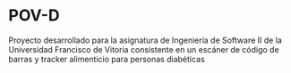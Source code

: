 # POV-D
Proyecto desarrollado para la asignatura de Ingeniería de Software II de la Universidad Francisco de Vitoria consistente en un escáner de código de barras y tracker alimenticio para personas diabéticas
